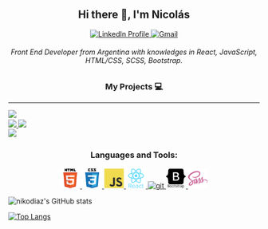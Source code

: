 <h2 align='center'>Hi there 👋, I'm Nicolás</h2>

<div align='center'>
  <a href='https://www.linkedin.com/in/bnicolasdiaz/' target='_blank'>
    <img src='https://img.shields.io/badge/LinkedIn-blue?style=flat&logo=linkedin&labelColor=blue' alt='LinkedIn Profile'/>
  </a>
  <a href='https://www.nikodiaz56@gmail.com' target='_blank'>
    <img src='https://img.shields.io/badge/Gmail-red?style=flat&logo=gmail&labelColor=red&logoColor=white' alt='Gmail'/>
  </a>
</div>


<h6 align='center'>Front End Developer from Argentina with knowledges in React, JavaScript, HTML/CSS, SCSS, Bootstrap.</h6>

<h3 align='center'>My Projects 💻</h3>
<hr/>

<!--countries repo-->

<a align='left' href="https://github.com/nikodiaz/countries">
  <img src='https://github.com/nikodiaz/portfolio/blob/develop/src/assets/project1.png' width='400px'>
  <br>
  <img src="https://github-readme-stats.vercel.app/api/pin/?username=nikodiaz&repo=countries&theme=tokyonight" />
</a>

<!--movies repo-->

<a align='center' href="https://github.com/nikodiaz/movie-app/tree/develop">
  <img src='https://github.com/nikodiaz/portfolio/blob/develop/src/assets/project2.png' width='400px'>
  <br>
  <img src="https://github-readme-stats.vercel.app/api/pin/?username=nikodiaz&repo=movie-app&theme=tokyonight" />
</a>

<h3 align="center">Languages and Tools:</h3>
<p align="center">
  </a>
   <a href="https://www.w3.org/html/" target="_blank" rel="noreferrer">
    <img src="https://raw.githubusercontent.com/devicons/devicon/master/icons/html5/html5-original-wordmark.svg" alt="html5" width="40" height="40"/>
  </a>
  <a href="https://www.w3schools.com/css/" target="_blank" rel="noreferrer">
    <img src="https://raw.githubusercontent.com/devicons/devicon/master/icons/css3/css3-original-wordmark.svg" alt="css3" width="40" height="40"/>
  </a>
  <a href="https://developer.mozilla.org/en-US/docs/Web/JavaScript" target="_blank" rel="noreferrer">
    <img src="https://raw.githubusercontent.com/devicons/devicon/master/icons/javascript/javascript-original.svg" alt="javascript" width="40" height="40"/>
  </a>
  <a href="https://reactjs.org/" target="_blank" rel="noreferrer">
    <img src="https://raw.githubusercontent.com/devicons/devicon/master/icons/react/react-original-wordmark.svg" alt="react" width="40" height="40"/>
  </a>
  <a href="https://git-scm.com/" target="_blank" rel="noreferrer">
    <img src="https://www.vectorlogo.zone/logos/git-scm/git-scm-icon.svg" alt="git" width="40" height="40"/>
  </a>
  <a href="https://getbootstrap.com" target="_blank" rel="noreferrer">
    <img src="https://raw.githubusercontent.com/devicons/devicon/master/icons/bootstrap/bootstrap-plain-wordmark.svg" alt="bootstrap" width="40" height="40"/>
  <a href="https://sass-lang.com" target="_blank" rel="noreferrer">
    <img src="https://raw.githubusercontent.com/devicons/devicon/master/icons/sass/sass-original.svg" alt="sass" width="40" height="40"/>
  </a>
</p>

![nikodiaz's GitHub stats](https://github-readme-stats.vercel.app/api?username=nikodiaz&show_icons=true&theme=tokyonight)

[![Top Langs](https://github-readme-stats.vercel.app/api/top-langs/?username=nikodiaz&layout=compact&theme=tokyonight)](https://github.com/nikodiaz/github-readme-stats)



